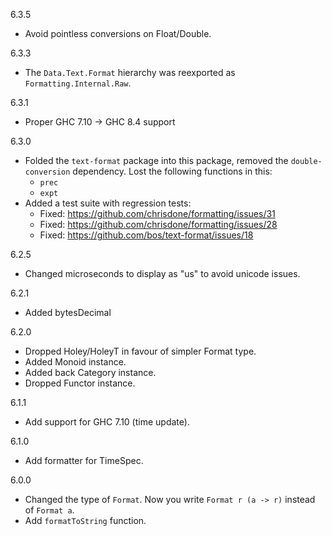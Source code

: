6.3.5

* Avoid pointless conversions on Float/Double.

6.3.3

* The `Data.Text.Format` hierarchy was reexported as
  `Formatting.Internal.Raw`.

6.3.1

* Proper GHC 7.10 -> GHC 8.4 support

6.3.0

* Folded the `text-format` package into this package, removed the
  `double-conversion` dependency. Lost the following functions in
  this:
  * `prec`
  * `expt`
* Added a test suite with regression tests:
  * Fixed: https://github.com/chrisdone/formatting/issues/31
  * Fixed: https://github.com/chrisdone/formatting/issues/28
  * Fixed: https://github.com/bos/text-format/issues/18

6.2.5

* Changed microseconds to display as "us" to avoid unicode issues.

6.2.1

* Added bytesDecimal

6.2.0

* Dropped Holey/HoleyT in favour of simpler Format type.
* Added Monoid instance.
* Added back Category instance.
* Dropped Functor instance.

6.1.1

* Add support for GHC 7.10 (time update).

6.1.0

* Add formatter for TimeSpec.

6.0.0

* Changed the type of `Format`. Now you write `Format r (a -> r)` instead
  of `Format a`.
* Add `formatToString` function.
